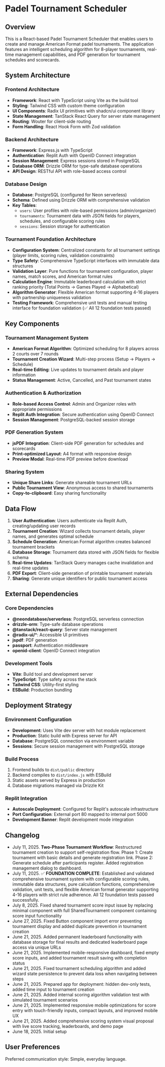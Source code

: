 # Padel Tournament Scheduler

## Overview
This is a React-based Padel Tournament Scheduler that enables users to create and manage American Format padel tournaments. The application features an intelligent scheduling algorithm for 8-player tournaments, real-time management capabilities, and PDF generation for tournament schedules and scorecards.

## System Architecture

### Frontend Architecture
- **Framework**: React with TypeScript using Vite as the build tool
- **Styling**: Tailwind CSS with custom theme configuration
- **UI Components**: Radix UI primitives with shadcn/ui component library
- **State Management**: TanStack React Query for server state management
- **Routing**: Wouter for client-side routing
- **Form Handling**: React Hook Form with Zod validation

### Backend Architecture
- **Framework**: Express.js with TypeScript
- **Authentication**: Replit Auth with OpenID Connect integration
- **Session Management**: Express sessions stored in PostgreSQL
- **Database ORM**: Drizzle ORM for type-safe database operations
- **API Design**: RESTful API with role-based access control

### Database Design
- **Database**: PostgreSQL (configured for Neon serverless)
- **Schema**: Defined using Drizzle ORM with comprehensive validation
- **Key Tables**:
  - `users`: User profiles with role-based permissions (admin/organizer)
  - `tournaments`: Tournament data with JSON fields for players, schedules, and configurable scoring rules
  - `sessions`: Session storage for authentication

### Tournament Foundation Architecture
- **Configuration System**: Centralized constants for all tournament settings (player limits, scoring rules, validation constraints)
- **Type Safety**: Comprehensive TypeScript interfaces with immutable data structures
- **Validation Layer**: Pure functions for tournament configuration, player names, match scores, and American format rules
- **Calculation Engine**: Immutable leaderboard calculation with strict ranking priority (Total Points → Games Played → Alphabetical)
- **Algorithm Generator**: Flexible American format supporting 4-16 players with partnership uniqueness validation
- **Testing Framework**: Comprehensive unit tests and manual testing interface for foundation validation (✅ All 12 foundation tests passed)

## Key Components

### Tournament Management System
- **American Format Algorithm**: Optimized scheduling for 8 players across 2 courts over 7 rounds
- **Tournament Creation Wizard**: Multi-step process (Setup → Players → Schedule)
- **Real-time Editing**: Live updates to tournament details and player information
- **Status Management**: Active, Cancelled, and Past tournament states

### Authentication & Authorization
- **Role-based Access Control**: Admin and Organizer roles with appropriate permissions
- **Replit Auth Integration**: Secure authentication using OpenID Connect
- **Session Management**: PostgreSQL-backed session storage

### PDF Generation System
- **jsPDF Integration**: Client-side PDF generation for schedules and scorecards
- **Print-optimized Layout**: A4 format with responsive design
- **Preview Modal**: Real-time PDF preview before download

### Sharing System
- **Unique Share Links**: Generate shareable tournament URLs
- **Public Tournament View**: Anonymous access to shared tournaments
- **Copy-to-clipboard**: Easy sharing functionality

## Data Flow

1. **User Authentication**: Users authenticate via Replit Auth, creating/updating user records
2. **Tournament Creation**: Wizard collects tournament details, player names, and generates optimal schedule
3. **Schedule Generation**: American Format algorithm creates balanced tournament brackets
4. **Database Storage**: Tournament data stored with JSON fields for flexible schema
5. **Real-time Updates**: TanStack Query manages cache invalidation and real-time updates
6. **PDF Export**: Client-side generation of printable tournament materials
7. **Sharing**: Generate unique identifiers for public tournament access

## External Dependencies

### Core Dependencies
- **@neondatabase/serverless**: PostgreSQL serverless connection
- **drizzle-orm**: Type-safe database operations
- **@tanstack/react-query**: Server state management
- **@radix-ui/***: Accessible UI primitives
- **jspdf**: PDF generation
- **passport**: Authentication middleware
- **openid-client**: OpenID Connect integration

### Development Tools
- **Vite**: Build tool and development server
- **TypeScript**: Type safety across the stack
- **Tailwind CSS**: Utility-first styling
- **ESBuild**: Production bundling

## Deployment Strategy

### Environment Configuration
- **Development**: Uses Vite dev server with hot module replacement
- **Production**: Static build with Express server for API
- **Database**: PostgreSQL connection via environment variable
- **Sessions**: Secure session management with PostgreSQL storage

### Build Process
1. Frontend builds to `dist/public` directory
2. Backend compiles to `dist/index.js` with ESBuild
3. Static assets served by Express in production
4. Database migrations managed via Drizzle Kit

### Replit Integration
- **Autoscale Deployment**: Configured for Replit's autoscale infrastructure
- **Port Configuration**: External port 80 mapped to internal port 5000
- **Development Banner**: Replit development mode integration

## Changelog
- July 11, 2025. **Two-Phase Tournament Workflow**: Restructured tournament creation to support self-registration flow. Phase 1: Create tournament with basic details and generate registration link. Phase 2: Generate schedule after participants register. Added registration management dialog to dashboard.
- July 11, 2025. ✅ **FOUNDATION COMPLETE**: Established and validated comprehensive tournament system with configurable scoring rules, immutable data structures, pure calculation functions, comprehensive validation, unit tests, and flexible American format generator supporting 4-16 players with strict rule adherence. All 12 foundation tests passed successfully.
- July 8, 2025. Fixed shared tournament score input issue by replacing minimal component with full SharedTournament component containing score input functionality
- June 27, 2025. Fixed Button component import error preventing tournament display and added duplicate prevention in tournament creation
- June 21, 2025. Added permanent leaderboard functionality with database storage for final results and dedicated leaderboard page access via unique URLs
- June 21, 2025. Implemented mobile-responsive dashboard, fixed empty score inputs, and added tournament result saving with completion status
- June 21, 2025. Fixed tournament scheduling algorithm and added wizard state persistence to prevent data loss when navigating between steps
- June 21, 2025. Prepared app for deployment: hidden dev-only tests, added time input to tournament creation
- June 21, 2025. Added internal scoring algorithm validation test with simulated tournament scenarios
- June 21, 2025. Implemented responsive mobile optimizations for score entry with touch-friendly inputs, compact layouts, and improved mobile UX
- June 21, 2025. Added comprehensive scoring system visual proposal with live score tracking, leaderboards, and demo page
- June 18, 2025. Initial setup

## User Preferences
Preferred communication style: Simple, everyday language.